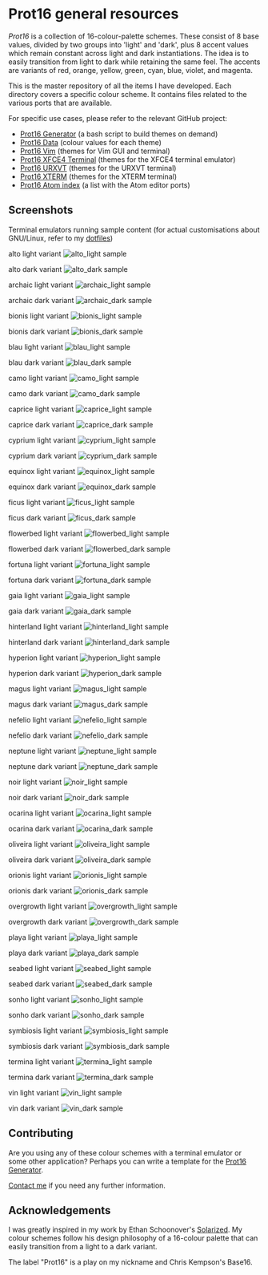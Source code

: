 # Prot16 general resources

*Prot16* is a collection of 16-colour-palette schemes. These consist of 8 base values, divided by two groups into 'light' and 'dark', plus 8 accent values which remain constant across light and dark instantiations. The idea is to easily transition from light to dark while retaining the same feel. The accents are variants of red, orange, yellow, green, cyan, blue, violet, and magenta.

This is the master repository of all the items I have developed. Each directory covers a specific colour scheme. It contains files related to the various ports that are available. 

For specific use cases, please refer to the relevant GitHub project:

- [Prot16 Generator](https://github.com/protesilaos/prot16-generator) (a bash script to build themes on demand)
- [Prot16 Data](https://github.com/protesilaos/prot16-data) (colour values for each theme)
- [Prot16 Vim](https://github.com/protesilaos/prot16-vim) (themes for Vim GUI and terminal)
- [Prot16 XFCE4 Terminal](https://github.com/protesilaos/prot16-xfce4-terminal) (themes for the XFCE4 terminal emulator)
- [Prot16 URXVT](https://github.com/protesilaos/prot16-urxvt) (themes for the URXVT terminal)
- [Prot16 XTERM](https://github.com/protesilaos/prot16-xterm) (themes for the XTERM terminal)
- [Prot16 Atom index](https://github.com/protesilaos/prot16-atom-index) (a list with the Atom editor ports)

## Screenshots

Terminal emulators running sample content (for actual customisations about GNU/Linux, refer to my [dotfiles](https://github.com/protesilaos/dotfiles))

alto light variant
![alto_light sample](https://raw.githubusercontent.com/protesilaos/prot16/master/utils.scrots/alto_light.png)

alto dark variant
![alto_dark sample](https://raw.githubusercontent.com/protesilaos/prot16/master/utils.scrots/alto_dark.png)

archaic light variant
![archaic_light sample](https://raw.githubusercontent.com/protesilaos/prot16/master/utils.scrots/archaic_light.png)

archaic dark variant
![archaic_dark sample](https://raw.githubusercontent.com/protesilaos/prot16/master/utils.scrots/archaic_dark.png)

bionis light variant
![bionis_light sample](https://raw.githubusercontent.com/protesilaos/prot16/master/utils.scrots/bionis_light.png)

bionis dark variant
![bionis_dark sample](https://raw.githubusercontent.com/protesilaos/prot16/master/utils.scrots/bionis_dark.png)

blau light variant
![blau_light sample](https://raw.githubusercontent.com/protesilaos/prot16/master/utils.scrots/blau_light.png)

blau dark variant
![blau_dark sample](https://raw.githubusercontent.com/protesilaos/prot16/master/utils.scrots/blau_dark.png)

camo light variant
![camo_light sample](https://raw.githubusercontent.com/protesilaos/prot16/master/utils.scrots/camo_light.png)

camo dark variant
![camo_dark sample](https://raw.githubusercontent.com/protesilaos/prot16/master/utils.scrots/camo_dark.png)

caprice light variant
![caprice_light sample](https://raw.githubusercontent.com/protesilaos/prot16/master/utils.scrots/caprice_light.png)

caprice dark variant
![caprice_dark sample](https://raw.githubusercontent.com/protesilaos/prot16/master/utils.scrots/caprice_dark.png)

cyprium light variant
![cyprium_light sample](https://raw.githubusercontent.com/protesilaos/prot16/master/utils.scrots/cyprium_light.png)

cyprium dark variant
![cyprium_dark sample](https://raw.githubusercontent.com/protesilaos/prot16/master/utils.scrots/cyprium_dark.png)

equinox light variant
![equinox_light sample](https://raw.githubusercontent.com/protesilaos/prot16/master/utils.scrots/equinox_light.png)

equinox dark variant
![equinox_dark sample](https://raw.githubusercontent.com/protesilaos/prot16/master/utils.scrots/equinox_dark.png)

ficus light variant
![ficus_light sample](https://raw.githubusercontent.com/protesilaos/prot16/master/utils.scrots/ficus_light.png)

ficus dark variant
![ficus_dark sample](https://raw.githubusercontent.com/protesilaos/prot16/master/utils.scrots/ficus_dark.png)

flowerbed light variant
![flowerbed_light sample](https://raw.githubusercontent.com/protesilaos/prot16/master/utils.scrots/flowerbed_light.png)

flowerbed dark variant
![flowerbed_dark sample](https://raw.githubusercontent.com/protesilaos/prot16/master/utils.scrots/flowerbed_dark.png)

fortuna light variant
![fortuna_light sample](https://raw.githubusercontent.com/protesilaos/prot16/master/utils.scrots/fortuna_light.png)

fortuna dark variant
![fortuna_dark sample](https://raw.githubusercontent.com/protesilaos/prot16/master/utils.scrots/fortuna_dark.png)

gaia light variant
![gaia_light sample](https://raw.githubusercontent.com/protesilaos/prot16/master/utils.scrots/gaia_light.png)

gaia dark variant
![gaia_dark sample](https://raw.githubusercontent.com/protesilaos/prot16/master/utils.scrots/gaia_dark.png)

hinterland light variant
![hinterland_light sample](https://raw.githubusercontent.com/protesilaos/prot16/master/utils.scrots/hinterland_light.png)

hinterland dark variant
![hinterland_dark sample](https://raw.githubusercontent.com/protesilaos/prot16/master/utils.scrots/hinterland_dark.png)

hyperion light variant
![hyperion_light sample](https://raw.githubusercontent.com/protesilaos/prot16/master/utils.scrots/hyperion_light.png)

hyperion dark variant
![hyperion_dark sample](https://raw.githubusercontent.com/protesilaos/prot16/master/utils.scrots/hyperion_dark.png)

magus light variant
![magus_light sample](https://raw.githubusercontent.com/protesilaos/prot16/master/utils.scrots/magus_light.png)

magus dark variant
![magus_dark sample](https://raw.githubusercontent.com/protesilaos/prot16/master/utils.scrots/magus_dark.png)

nefelio light variant
![nefelio_light sample](https://raw.githubusercontent.com/protesilaos/prot16/master/utils.scrots/nefelio_light.png)

nefelio dark variant
![nefelio_dark sample](https://raw.githubusercontent.com/protesilaos/prot16/master/utils.scrots/nefelio_dark.png)

neptune light variant
![neptune_light sample](https://raw.githubusercontent.com/protesilaos/prot16/master/utils.scrots/neptune_light.png)

neptune dark variant
![neptune_dark sample](https://raw.githubusercontent.com/protesilaos/prot16/master/utils.scrots/neptune_dark.png)

noir light variant
![noir_light sample](https://raw.githubusercontent.com/protesilaos/prot16/master/utils.scrots/noir_light.png)

noir dark variant
![noir_dark sample](https://raw.githubusercontent.com/protesilaos/prot16/master/utils.scrots/noir_dark.png)

ocarina light variant
![ocarina_light sample](https://raw.githubusercontent.com/protesilaos/prot16/master/utils.scrots/ocarina_light.png)

ocarina dark variant
![ocarina_dark sample](https://raw.githubusercontent.com/protesilaos/prot16/master/utils.scrots/ocarina_dark.png)

oliveira light variant
![oliveira_light sample](https://raw.githubusercontent.com/protesilaos/prot16/master/utils.scrots/oliveira_light.png)

oliveira dark variant
![oliveira_dark sample](https://raw.githubusercontent.com/protesilaos/prot16/master/utils.scrots/oliveira_dark.png)

orionis light variant
![orionis_light sample](https://raw.githubusercontent.com/protesilaos/prot16/master/utils.scrots/orionis_light.png)

orionis dark variant
![orionis_dark sample](https://raw.githubusercontent.com/protesilaos/prot16/master/utils.scrots/orionis_dark.png)

overgrowth light variant
![overgrowth_light sample](https://raw.githubusercontent.com/protesilaos/prot16/master/utils.scrots/overgrowth_light.png)

overgrowth dark variant
![overgrowth_dark sample](https://raw.githubusercontent.com/protesilaos/prot16/master/utils.scrots/overgrowth_dark.png)

playa light variant
![playa_light sample](https://raw.githubusercontent.com/protesilaos/prot16/master/utils.scrots/playa_light.png)

playa dark variant
![playa_dark sample](https://raw.githubusercontent.com/protesilaos/prot16/master/utils.scrots/playa_dark.png)

seabed light variant
![seabed_light sample](https://raw.githubusercontent.com/protesilaos/prot16/master/utils.scrots/seabed_light.png)

seabed dark variant
![seabed_dark sample](https://raw.githubusercontent.com/protesilaos/prot16/master/utils.scrots/seabed_dark.png)

sonho light variant
![sonho_light sample](https://raw.githubusercontent.com/protesilaos/prot16/master/utils.scrots/sonho_light.png)

sonho dark variant
![sonho_dark sample](https://raw.githubusercontent.com/protesilaos/prot16/master/utils.scrots/sonho_dark.png)

symbiosis light variant
![symbiosis_light sample](https://raw.githubusercontent.com/protesilaos/prot16/master/utils.scrots/symbiosis_light.png)

symbiosis dark variant
![symbiosis_dark sample](https://raw.githubusercontent.com/protesilaos/prot16/master/utils.scrots/symbiosis_dark.png)

termina light variant
![termina_light sample](https://raw.githubusercontent.com/protesilaos/prot16/master/utils.scrots/termina_light.png)

termina dark variant
![termina_dark sample](https://raw.githubusercontent.com/protesilaos/prot16/master/utils.scrots/termina_dark.png)

vin light variant
![vin_light sample](https://raw.githubusercontent.com/protesilaos/prot16/master/utils.scrots/vin_light.png)

vin dark variant
![vin_dark sample](https://raw.githubusercontent.com/protesilaos/prot16/master/utils.scrots/vin_dark.png)

<!-- ## Classification of themes -->

<!-- Choosing a theme is up to personal preference. The following list can help you find what you are looking for, though note that these are general descriptions rather than precise facts. -->

<!-- For a live demo, see each theme under https://protesilaos.com/schemes -->

<!-- ``` -->
<!-- Theme name - level of contrast - short description -->

<!-- Alto - medium - neutral, almost generic palette -->
<!-- Archaic - high - vibrant, warm palette -->
<!-- Bionis - medium - vibrant, blue-purple hints with warm accents -->
<!-- Blau - medium - neutral, slightly blue-ish tones -->
<!-- Camo - medium - relaxed, subdued, earthly colours -->
<!-- Caprice - high - vibrant, cold purple-ish palette -->
<!-- Cyprium - low - very opinionated, subdued landscape colours -->
<!-- Equinox - high - vibrant, cold blue-ish palette -->
<!-- Ficus - high - very opinionated, bright and colourful -->
<!-- Flowerbed -medium - relaxed, cyan-ish palette -->
<!-- Fortuna - high - very opinionated, bright and refreshing -->
<!-- Gaia - low - relaxed, subdued, natural, slightly cold tones -->
<!-- Hinterland - medium - vibrant, landscape colours -->
<!-- Hyperion - high - vibrant, neutral palette -->
<!-- Magus - medium - very opinionated, warm palette -->
<!-- Nefelio - high - very opinionated, bright and colourful -->
<!-- Neptune - medium - neutral, slightly cold colours -->
<!-- Noir - low - opinionated, subdued, slightly warm colours -->
<!-- Ocarina - medium - vibrant, slightly green-ish tones -->
<!-- Oliveira - medium - relaxed, slightly subdued natural colours -->
<!-- Orionis - low - neutral, slightly teal-ish tones -->
<!-- Overgrowth - high - very opinionated, warm and bright tones -->
<!-- Playa - low - relaxed, slightly cyan-ish and warm tones -->
<!-- Seabed - low - very opinionated, subdued, dark-blue-ish tones -->
<!-- Sonho - high - very opinionated, warm colours with a pop style -->
<!-- Symbiosis - high - vibrant, almost generic palette -->
<!-- Termina - low - neutral, subdued earthly colours -->
<!-- Vin - medium - vibrant, fruity tones -->
<!-- ``` -->

## Contributing

Are you using any of these colour schemes with a terminal emulator or some other application? Perhaps you can write a template for the [Prot16 Generator](https://github.com/protesilaos/prot16-generator).

[Contact me](https://protesilaos.com/contact/) if you need any further information.

## Acknowledgements

I was greatly inspired in my work by Ethan Schoonover's [Solarized](http://ethanschoonover.com/solarized). My colour schemes follow his design philosophy of a 16-colour palette that can easily transition from a light to a dark variant.

The label "Prot16" is a play on my nickname and Chris Kempson's Base16.

